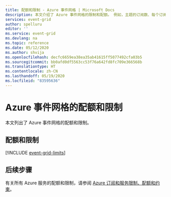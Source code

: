 ```yaml
---
title: 配额和限制 - Azure 事件网格 | Microsoft Docs
description: 本文介绍了 Azure 事件网格的限制和配额。 例如，主题的订阅数、每个订阅的自定义主题数等。
services: event-grid
author: spelluru
editor: ''
ms.service: event-grid
ms.devlang: na
ms.topic: reference
ms.date: 05/12/2020
ms.author: shvija
ms.openlocfilehash: decfc6659ea38ea35ab41615ff5077492cfa03b5
ms.sourcegitcommit: bb0afd0df5563cc53f76a642fd8fc709e366568b
ms.translationtype: HT
ms.contentlocale: zh-CN
ms.lasthandoff: 05/19/2020
ms.locfileid: "83595636"
---
```

# <a name="azure-event-grid-quotas-and-limits"></a>Azure 事件网格的配额和限制
本文列出了 Azure 事件网格的配额和限制。 

## <a name="quotas-and-limits"></a>配额和限制
[!INCLUDE [event-grid-limits](../../includes/event-grid-limits.md)]

## <a name="next-steps"></a>后续步骤
有关所有 Azure 服务的配额和限制，请参阅 [Azure 订阅和服务限制、配额和约束](..//azure-resource-manager/management/azure-subscription-service-limits.md)。 
